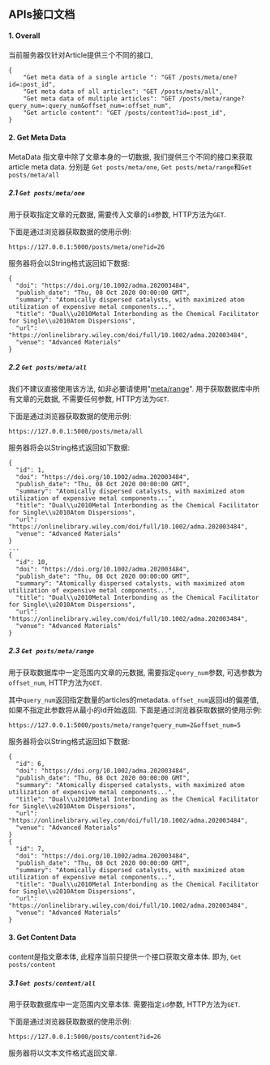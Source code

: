 ## APIs接口文档

#### 1. Overall

当前服务器仅针对Article提供三个不同的接口, 
```
{
    "Get meta data of a single article ": "GET /posts/meta/one?id=:post_id",
    "Get meta data of all articles": "GET /posts/meta/all",
    "Get meta data of multiple articles": "GET /posts/meta/range?query_num=:query_num&offset_num=:offset_num",
    "Get article content": "GET /posts/content?id=:post_id",
}
```

#### 2. Get Meta Data
MetaData 指文章中除了文章本身的一切数据, 我们提供三个不同的接口来获取article meta data.
分别是 `Get posts/meta/one`, `Get posts/meta/range`和`Get posts/meta/all`

##### 2.1 `Get posts/meta/one`

用于获取指定文章的元数据, 需要传入文章的`id`参数, HTTP方法为`GET`. 

下面是通过浏览器获取数据的使用示例: 
```
https://127.0.0.1:5000/posts/meta/one?id=26
```
服务器将会以String格式返回如下数据: 
```
{
  "doi": "https://doi.org/10.1002/adma.202003484",
  "publish_date": "Thu, 08 Oct 2020 00:00:00 GMT",
  "summary": "Atomically dispersed catalysts, with maximized atom utilization of expensive metal components...",
  "title": "Dual\\u2010Metal Interbonding as the Chemical Facilitator for Single\\u2010Atom Dispersions",
  "url": "https://onlinelibrary.wiley.com/doi/full/10.1002/adma.202003484",
  "venue": "Advanced Materials"
}
```

##### 2.2 `Get posts/meta/all`

我们不建议直接使用该方法, 如非必要请使用"[meta/range](#rangeMethod)".
用于获取数据库中所有文章的元数据, 不需要任何参数, HTTP方法为`GET`. 

下面是通过浏览器获取数据的使用示例: 
```
https://127.0.0.1:5000/posts/meta/all
```
服务器将会以String格式返回如下数据: 
```
{
  "id": 1,
  "doi": "https://doi.org/10.1002/adma.202003484",
  "publish_date": "Thu, 08 Oct 2020 00:00:00 GMT",
  "summary": "Atomically dispersed catalysts, with maximized atom utilization of expensive metal components...",
  "title": "Dual\\u2010Metal Interbonding as the Chemical Facilitator for Single\\u2010Atom Dispersions",
  "url": "https://onlinelibrary.wiley.com/doi/full/10.1002/adma.202003484",
  "venue": "Advanced Materials"
}
...
{
  "id": 10,
  "doi": "https://doi.org/10.1002/adma.202003484",
  "publish_date": "Thu, 08 Oct 2020 00:00:00 GMT",
  "summary": "Atomically dispersed catalysts, with maximized atom utilization of expensive metal components...",
  "title": "Dual\\u2010Metal Interbonding as the Chemical Facilitator for Single\\u2010Atom Dispersions",
  "url": "https://onlinelibrary.wiley.com/doi/full/10.1002/adma.202003484",
  "venue": "Advanced Materials"
}
```

##### 2.3 `Get posts/meta/range`
<span id="rangeMethod"></span>
用于获取数据库中一定范围内文章的元数据, 需要指定`query_num`参数, 可选参数为`offset_num`, HTTP方法为`GET`.  

其中`query_num`返回指定数量的articles的metadata. `offset_num`返回id的偏差值, 如果不指定此参数将从最小的id开始返回. 
下面是通过浏览器获取数据的使用示例: 
```
https://127.0.0.1:5000/posts/meta/range?query_num=2&offset_num=5
```

服务器将会以String格式返回如下数据: 

```
{
  "id": 6,
  "doi": "https://doi.org/10.1002/adma.202003484",
  "publish_date": "Thu, 08 Oct 2020 00:00:00 GMT",
  "summary": "Atomically dispersed catalysts, with maximized atom utilization of expensive metal components...",
  "title": "Dual\\u2010Metal Interbonding as the Chemical Facilitator for Single\\u2010Atom Dispersions",
  "url": "https://onlinelibrary.wiley.com/doi/full/10.1002/adma.202003484",
  "venue": "Advanced Materials"
}
{
  "id": 7,
  "doi": "https://doi.org/10.1002/adma.202003484",
  "publish_date": "Thu, 08 Oct 2020 00:00:00 GMT",
  "summary": "Atomically dispersed catalysts, with maximized atom utilization of expensive metal components...",
  "title": "Dual\\u2010Metal Interbonding as the Chemical Facilitator for Single\\u2010Atom Dispersions",
  "url": "https://onlinelibrary.wiley.com/doi/full/10.1002/adma.202003484",
  "venue": "Advanced Materials"
}
```

#### 3. Get Content Data
content是指文章本体, 此程序当前只提供一个接口获取文章本体. 即为, `Get posts/content`

##### 3.1 `Get posts/content/all`
用于获取数据库中一定范围内文章本体. 需要指定`id`参数, HTTP方法为`GET`. 

下面是通过浏览器获取数据的使用示例: 
```
https://127.0.0.1:5000/posts/content?id=26
```
服务器将以文本文件格式返回文章. 


